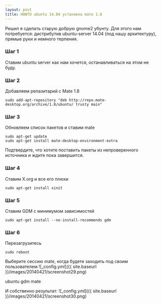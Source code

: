 ```yaml
---
layout: post
title: HOWTO ubuntu 14.04 установка mate 1.8
---
```


Решил я сделать старую добрую gnome2 убунту. Для этого нам потребуется: дистрибутив ubuntu-server 14.04 (под нашу архитектуру), прямые руки и немного терпения.

### Шаг 1

Ставим ubuntu server как нам хочется, останавливаться на этом не буду.

### Шаг 2

Добавляем репазитарий с Mate 1.8

```shell
sudo add-apt-repository "deb http://repo.mate-desktop.org/archive/1.8/ubuntu/ trusty main"
```

### Шаг 3

Обновляем список пакетов и ставим mate

```shell
sudo apt-get update
sudo apt-get install mate-desktop-environment-extra
```

Подтвердите, что хотите поставить пакеты из непроверенного источника и ждите пока завершится.

### Шаг 4

Ставим X.org и все его плюхи

```shell
sudo apt-get install xinit
```

### Шаг 5

Ставим GDM с минимумом зависимостей

```shell
sudo apt-get install --no-install-recommends gdm
```

### Шаг 6

Перезагрузитесь

```shell
sudo reboot
```

Выберите сессию mate, когда будете заходить под своим пользователем
![_config.yml]({{ site.baseurl }}/images/20140421/screenshot29.png)

ubuntu gdm mate

И собственно результат:
![_config.yml]({{ site.baseurl }}/images/20140421/screenshot30.png)
